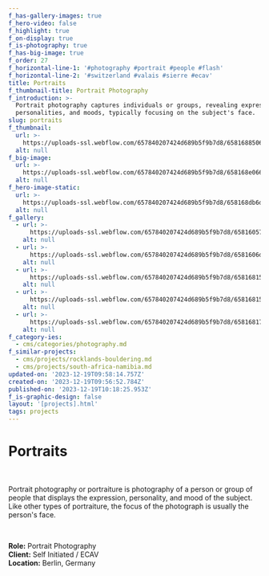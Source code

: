 ```yaml
---
f_has-gallery-images: true
f_hero-video: false
f_highlight: true
f_on-display: true
f_is-photography: true
f_has-big-image: true
f_order: 27
f_horizontal-line-1: '#photography #portrait #people #flash'
f_horizontal-line-2: '#switzerland #valais #sierre #ecav'
title: Portraits
f_thumbnail-title: Portrait Photography
f_introduction: >-
  Portrait photography captures individuals or groups, revealing expressions,
  personalities, and moods, typically focusing on the subject's face.
slug: portraits
f_thumbnail:
  url: >-
    https://uploads-ssl.webflow.com/657840207424d689b5f9b7d8/65816885062834ab35c493b5_thumbnail.jpg
  alt: null
f_big-image:
  url: >-
    https://uploads-ssl.webflow.com/657840207424d689b5f9b7d8/658168e066fcfa4580e90eb3_highlight.jpg
  alt: null
f_hero-image-static:
  url: >-
    https://uploads-ssl.webflow.com/657840207424d689b5f9b7d8/658168db6d3f9aec8af9a380_hero.jpg
  alt: null
f_gallery:
  - url: >-
      https://uploads-ssl.webflow.com/657840207424d689b5f9b7d8/65816057ca1784715463374c_highlight.jpg
    alt: null
  - url: >-
      https://uploads-ssl.webflow.com/657840207424d689b5f9b7d8/6581606d10027173fa981127_img_namibia_10.jpg
    alt: null
  - url: >-
      https://uploads-ssl.webflow.com/657840207424d689b5f9b7d8/658168159cc4953e3fd64e3e_img_portrait_02.jpg
    alt: null
  - url: >-
      https://uploads-ssl.webflow.com/657840207424d689b5f9b7d8/658168150201cdf8b85a8219_img_portrait_01.jpg
    alt: null
  - url: >-
      https://uploads-ssl.webflow.com/657840207424d689b5f9b7d8/6581681723f87c327697fe2b_img_portrait_03.jpg
    alt: null
f_category-ies:
  - cms/categories/photography.md
f_similar-projects:
  - cms/projects/rocklands-bouldering.md
  - cms/projects/south-africa-namibia.md
updated-on: '2023-12-19T09:58:14.757Z'
created-on: '2023-12-19T09:56:52.784Z'
published-on: '2023-12-19T10:18:25.953Z'
f_is-graphic-design: false
layout: '[projects].html'
tags: projects
---
```


Portraits
=========

‍

Portrait photography or portraiture is photography of a person or group of people that displays the expression, personality, and mood of the subject. Like other types of portraiture, the focus of the photograph is usually the person's face.

‍

**Role:** Portrait Photography  
**Client:** Self Initiated / ECAV  
**Location:** Berlin, Germany
